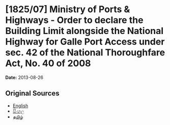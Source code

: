 # [1825/07] Ministry of Ports & Highways - Order to declare the Building Limit alongside the National Highway for Galle Port Access under sec. 42 of the National Thoroughfare Act, No. 40 of 2008

**Date:** 2013-08-26

## Original Sources

- [English](https://documents.gov.lk/view/extra-gazettes/2013/8/1825-07_E.pdf)
- [සිංහල](https://documents.gov.lk/view/extra-gazettes/2013/8/1825-07_S.pdf)
- [தமிழ்](https://documents.gov.lk/view/extra-gazettes/2013/8/1825-07_T.pdf)
